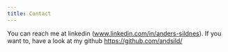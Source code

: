 ```yaml
---
title: Contact
---
```


You can reach me at linkedin (www.linkedin.com/in/anders-sildnes).
If you want to, have a look at my github https://github.com/andsild/

